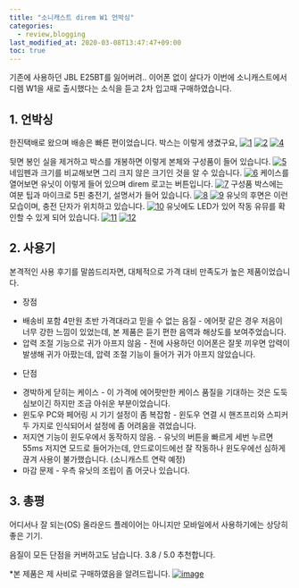 ```yaml
---
title: "소니캐스트 direm W1 언박싱"
categories: 
  - review,blogging
last_modified_at: 2020-03-08T13:47:47+09:00
toc: true
---
```

기존에 사용하던 JBL E25BT를 잃어버려.. 이어폰 없이 살다가 이번에 소니캐스트에서 디렘 W1을 새로 출시했다는 소식을 듣고 2차 입고때 구매하였습니다.  
  
## 1. 언박싱
한진택배로 왔으며 배송은 빠른 편이었습니다. 박스는 이렇게 생겼구요,
[![1](https://user-images.githubusercontent.com/30541362/76145275-930dbc80-60cb-11ea-942f-77946ba940b2.jpg)](https://user-images.githubusercontent.com/30541362/76145275-930dbc80-60cb-11ea-942f-77946ba940b2.jpg)
[![2](https://user-images.githubusercontent.com/30541362/76145277-930dbc80-60cb-11ea-8432-3494662ef590.jpg)](https://user-images.githubusercontent.com/30541362/76145277-930dbc80-60cb-11ea-8432-3494662ef590.jpg)
[![4](https://user-images.githubusercontent.com/30541362/76145279-95701680-60cb-11ea-9346-2148459e0d32.jpg)](https://user-images.githubusercontent.com/30541362/76145279-95701680-60cb-11ea-9346-2148459e0d32.jpg)  
  
뒷면 봉인 실을 제거하고 박스를 개봉하면 이렇게 본체와 구성품이 들어 있습니다.
[![5](https://user-images.githubusercontent.com/30541362/76145280-9608ad00-60cb-11ea-861f-a4ae913375d8.jpg)](https://user-images.githubusercontent.com/30541362/76145280-9608ad00-60cb-11ea-861f-a4ae913375d8.jpg)
네임펜과 크기를 비교해보면 그리 크지 않은 크기인 것을 알 수 있습니다.
[![6](https://user-images.githubusercontent.com/30541362/76145281-96a14380-60cb-11ea-8f5f-3660e813737a.jpg)](https://user-images.githubusercontent.com/30541362/76145281-96a14380-60cb-11ea-8f5f-3660e813737a.jpg)
케이스를 열어보면 유닛이 이렇게 들어 있으며 direm 로고는 버튼입니다.
[![7](https://user-images.githubusercontent.com/30541362/76145282-9739da00-60cb-11ea-985b-dd42a0b91364.jpg)](https://user-images.githubusercontent.com/30541362/76145282-9739da00-60cb-11ea-985b-dd42a0b91364.jpg)
구성품 박스에는 여분 팁과 마이크로 5핀 충전기, 설명서가 들어 있습니다.
[![8](https://user-images.githubusercontent.com/30541362/76145284-97d27080-60cb-11ea-84b8-accb8f81a6fa.jpg)](https://user-images.githubusercontent.com/30541362/76145284-97d27080-60cb-11ea-84b8-accb8f81a6fa.jpg)
[![9](https://user-images.githubusercontent.com/30541362/76145285-986b0700-60cb-11ea-8ae7-4c70551c94b6.jpg)](https://user-images.githubusercontent.com/30541362/76145285-986b0700-60cb-11ea-8ae7-4c70551c94b6.jpg)
유닛의 후면은 이런 모습이며, 충전 단자가 위치하고 있습니다.
[![10](https://user-images.githubusercontent.com/30541362/76145286-99039d80-60cb-11ea-9dda-f4d3d2f8b8e0.jpg)](https://user-images.githubusercontent.com/30541362/76145286-99039d80-60cb-11ea-9dda-f4d3d2f8b8e0.jpg)
유닛에도 LED가 있어 작동 유뮤를 확인할 수 있게 되어 있습니다.
[![11](https://user-images.githubusercontent.com/30541362/76145288-999c3400-60cb-11ea-984a-6dce2a5b2e97.jpg)](https://user-images.githubusercontent.com/30541362/76145288-999c3400-60cb-11ea-984a-6dce2a5b2e97.jpg)
[![12](https://user-images.githubusercontent.com/30541362/76145274-9143f900-60cb-11ea-8596-1009a1b68c8f.jpg)](https://user-images.githubusercontent.com/30541362/76145274-9143f900-60cb-11ea-8596-1009a1b68c8f.jpg)

## 2. 사용기
본격적인 사용 후기를 말씀드리자면, 대체적으로 가격 대비 만족도가 높은 제품이었습니다.
 * 장점
- 배송비 포함 4만원 초반 가격대라고 믿을 수 없는 음질 - 에어팟 같은 경우 저음이 너무 강한 느낌이 있었는데, 본 제품은 듣기 편한 음역과 해상도를 보여주었습니다.
- 압력 조절 기능으로 귀가 아프지 않음 - 전에 사용하던 이어폰은 잘못 끼우면 압력이 발생해 귀가 아팠는데, 압력 조절 기능이 들어가 귀가 아프지 않았습니다.  
  
 * 단점
- 경박하게 닫히는 케이스 - 이 가격에 에어팟만한 케이스 품질을 기대하는 것은 도둑 심보이긴 하지만 조금 아쉬운 부분이었습니다.
- 윈도우 PC와 페어링 시 기기 설정이 좀 복잡함 - 윈도우 연결 시 핸즈프리와 스피커 두 가지로 인식되어서 설정에 좀 어려움을 겪었습니다.
- 저지연 기능이 윈도우에서 동작하지 않음. - 유닛의 버튼을 빠르게 세번 누르면 55ms 저지연 모드로 들어가는데, 안드로이드에선 잘 작동하나 윈도우에선 심하게 끊겨 사용이 불가했습니다. (소니캐스트 연락 예정)
- 마감 문제 - 우측 유닛의 조립이 좀 어긋나 있습니다.

## 3. 총평
어디서나 잘 되는(OS) 올라운드 플레이어는 아니지만 모바일에서 사용하기에는 상당히 좋은 기기.  
  
음질이 모든 단점을 커버하고도 남습니다.
3.8 / 5.0 추천합니다.

*본 제품은 제 사비로 구매하였음을 알려드립니다.
[![image](https://user-images.githubusercontent.com/30541362/76156735-fcc8ad80-6141-11ea-93da-651e6c181e2f.png)](https://user-images.githubusercontent.com/30541362/76156735-fcc8ad80-6141-11ea-93da-651e6c181e2f.png)